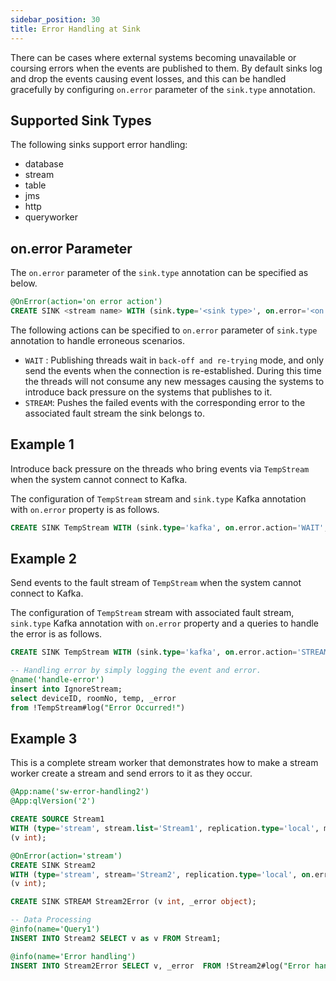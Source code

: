 ```yaml
---
sidebar_position: 30
title: Error Handling at Sink
---
```


There can be cases where external systems becoming unavailable or coursing errors when the events are published to them. By default sinks log and drop the events causing event losses, and this can be handled gracefully by configuring `on.error` parameter of the `sink.type` annotation.

## Supported Sink Types

The following sinks support error handling:

- database
- stream
- table
- jms
- http
- queryworker

## on.error Parameter

The `on.error` parameter of the `sink.type` annotation can be specified as below.

```sql
@OnError(action='on error action')
CREATE SINK <stream name> WITH (sink.type='<sink type>', on.error='<on error action>', <key>='<value>', ...) (<attribute name> <attribute type>, <attribute name> <attribute type>, ... );
```  

The following actions can be specified to `on.error` parameter of `sink.type` annotation to handle erroneous scenarios.

- `WAIT` : Publishing threads wait in `back-off and re-trying` mode, and only send the events when the connection is re-established. During this time the threads will not consume any new messages causing the systems to introduce back pressure on the systems that publishes to it.
- `STREAM`: Pushes the failed events with the corresponding error to the associated fault stream the sink belongs to.

## Example 1

Introduce back pressure on the threads who bring events via `TempStream` when the system cannot connect to Kafka.

The configuration of `TempStream` stream and `sink.type` Kafka annotation with `on.error` property is as follows.

```sql
CREATE SINK TempStream WITH (sink.type='kafka', on.error.action='WAIT', topic='{{roomNo}}', bootstrap.servers='localhost:9092', map.type='json') (deviceID long, roomNo int, temp double);
```

## Example 2

Send events to the fault stream of `TempStream` when the system cannot connect to Kafka.

The configuration of `TempStream` stream with associated fault stream, `sink.type` Kafka annotation with `on.error` property and a queries to handle the error is as follows.

```sql
CREATE SINK TempStream WITH (sink.type='kafka', on.error.action='STREAM', topic='{{roomNo}}', bootstrap.servers='localhost:9092', map.type='text') (deviceID long, roomNo int, temp double);

-- Handling error by simply logging the event and error.
@name('handle-error')
insert into IgnoreStream;
select deviceID, roomNo, temp, _error
from !TempStream#log("Error Occurred!")
```

## Example 3

This is a complete stream worker that demonstrates how to make a stream worker create a stream and send errors to it as they occur.

```sql
@App:name('sw-error-handling2')
@App:qlVersion('2')

CREATE SOURCE Stream1
WITH (type='stream', stream.list='Stream1', replication.type='local', map.type='json')
(v int);

@OnError(action='stream')
CREATE SINK Stream2
WITH (type='stream', stream='Stream2', replication.type='local', on.error='stream', map.type='json')
(v int);

CREATE SINK STREAM Stream2Error (v int, _error object);

-- Data Processing
@info(name='Query1')
INSERT INTO Stream2 SELECT v as v FROM Stream1;

@info(name='Error handling')
INSERT INTO Stream2Error SELECT v, _error  FROM !Stream2#log("Error handling");
```
